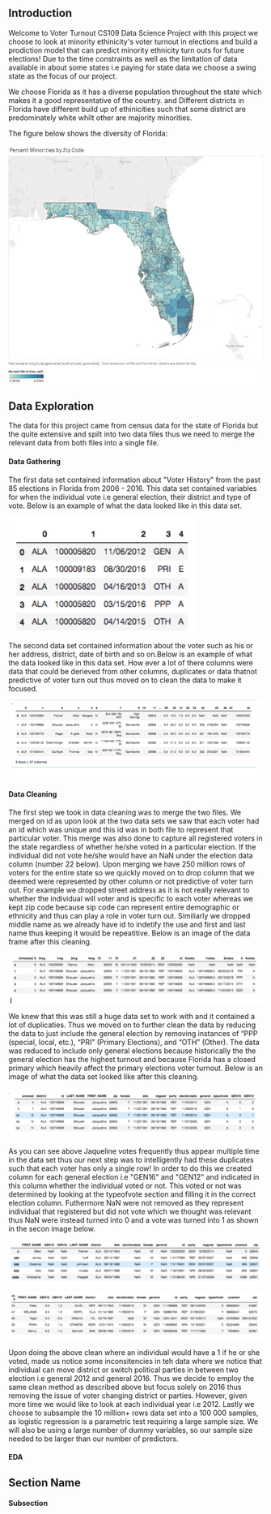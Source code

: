 ## Introduction

Welcome to Voter Turnout CS109 Data Science Project with this project we choose to look at minority ethinicity's voter turnout in elections and build a prodiction model that can predict minority ethnicity turn outs for future elections! Due to the time constraints as well as the limitation of data available in about some states i.e paying for state data we choose a swing state as the focus of our project. 

We choose Florida as it has a diverse population throughout the state which makes it a good representative of the country. and Different districts in Florida have different build up of ethinicities such that some district are predominately white whilt other are majority minorities. 

The figure below shows the diversity of Florida:

![](FloridaMinority.jpg)

## Data Exploration

The data for this project came from census data for the state of Florida but the quite extensive and spilt into two data files thus we need to merge the relevant data from both files into a single file. 

#### Data Gathering

The first data set contained information about "Voter History" from the past 85 elections in Florida from 2006 - 2016. This data set contained variables for when the individual vote i.e general election, their district and type of vote. Below is an example of what the data looked like in this data set. 

![](VoterHistoryDS.png)

The second data set contained information about the voter such as his or her address, district, date of birth and so on.Below is an example of what the data looked like in this data set. How ever a lot of there columns were data that could be derieved from other columns, duplicates or data thatnot predictive of voter turn out thus moved on to clean the data to make it focused.

![](VoterRegDS.png)

#### Data Cleaning

The first step we took in data cleaning was to merge the two files. We merged on id as upon look at the two data sets we saw that each voter had an id which was unique and this id was in both file to represent that particular voter. This merge was also done to capture all registered voters in the state regardless of whether he/she voted in a particular election. If the individual did not vote he/she would have an NaN under the election data column (number 22 below). Upon merging we have 250 million rows of voters for the entire state so we quickly moved on to drop column that we deemed were represented by other column or not predictive of voter turn out. For example we dropped street address as it is not really relevant to whether the individual will voter and is specific to each voter whereas we kept zip code because sip code can represent entire demographic or ethnicity and thus can play a role in voter turn out. Similiarly we dropped middle name as we already have id to indetify the use and first and last name thus keeping it would be repeatitive. Below is an image of the data frame after this cleaning.

![](Clean1.png)

We knew that this was still a huge data set to work with and it contained a lot of duplicaties. Thus we moved on to further clean the data by reducing the data to just include the general election by removing instances of “PPP (special, local, etc.), “PRI” (Primary Elections), and “OTH” (Other). The data was reduced to include only general elections because historically the the general election has the highest turnout and because Florida has a closed primary which heavily affect the primary elections voter turnout. Below is an image of what the data set looked like after this cleaning. 

![](Clean2.png)

As you can see  above Jaqueline votes frequently thus appear multiple time in the data set thus our next step was to intelligently had these duplicates such that each voter has only a single row! In order to do this we created column for each general election i.e "GEN16" and "GEN12" and indicated in this column whether the individual voted or not. This voted or not was determined by looking at the typeofvote section and filling it in the correct election column. Futhermore NaN were not removed as they represent individual that registered but did not vote which we thought was relevant thus NaN were instead turned into 0 and a vote was turned into 1 as shown in the secon image below.

![](Clean3.png)

![](Clean4.png)

Upon doing the above clean where an individual would have a 1 if he or she voted, made us notice some inconsitencies in teh data where we notice that individual can move district or switch political parties in between two election i.e general 2012 and general 2016. Thus we decide to employ the same clean method as described above but focus solely on 2016 thus removing the issue of voter changing district or parties. However, given more time we would like to look at each individual year i.e 2012. Lastly we choose to subsample the 10 million+ rows data set into a 100 000 samples, as logistic regression is a parametric test requiring a large sample size. We will also be using a large number of dummy variables, so our sample size needed to be larger than our number of predictors. 

#### EDA

## Section Name
#### Subsection
